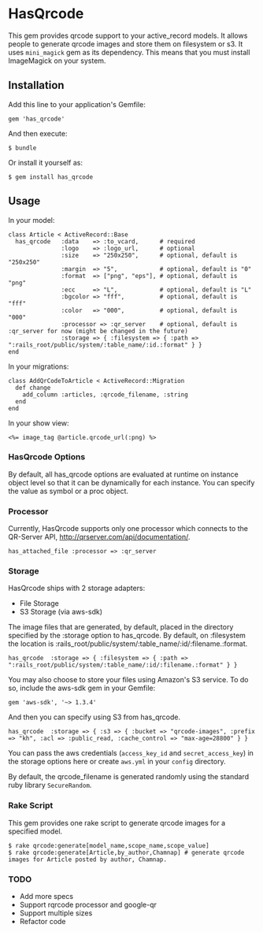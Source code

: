 # HasQrcode

This gem provides qrcode support to your active_record models. It allows people to generate qrcode images and store them on filesystem or s3. It uses `mini_magick` gem as its dependency. This means that you must install ImageMagick on your system.

## Installation

Add this line to your application's Gemfile:

    gem 'has_qrcode'

And then execute:

    $ bundle

Or install it yourself as:

    $ gem install has_qrcode

## Usage

In your model:

    class Article < ActiveRecord::Base
      has_qrcode   :data    => :to_vcard,      # required
                   :logo    => :logo_url,      # optional
                   :size    => "250x250",      # optional, default is "250x250"
                   :margin  => "5",            # optional, default is "0"
                   :format  => ["png", "eps"], # optional, default is "png"
                   :ecc     => "L",            # optional, default is "L"
                   :bgcolor => "fff",          # optional, default is "fff"
                   :color   => "000",          # optional, default is "000"
                   :processor => :qr_server    # optional, default is :qr_server for now (might be changed in the future)
                   :storage => { :filesystem => { :path => ":rails_root/public/system/:table_name/:id.:format" } }
    end

In your migrations:

    class AddQrCodeToArticle < ActiveRecord::Migration
      def change
        add_column :articles, :qrcode_filename, :string
      end
    end

In your show view:

    <%= image_tag @article.qrcode_url(:png) %>

### HasQrcode Options

By default, all has_qrcode options are evaluated at runtime on instance object level so that it can be dynamically for each instance. You can specify the value as symbol or a proc object.

### Processor

Currently, HasQrcode supports only one processor which connects to the QR-Server API, http://qrserver.com/api/documentation/.

    has_attached_file :processor => :qr_server

### Storage

HasQrcode ships with 2 storage adapters:

* File Storage
* S3 Storage (via aws-sdk)
    
The image files that are generated, by default, placed in the directory specified by the :storage option to has_qrcode. By default, on :filesystem the location is :rails_root/public/system/:table_name/:id/:filename.:format.

    has_qrcode  :storage => { :filesystem => { :path => ":rails_root/public/system/:table_name/:id/:filename.:format" } }

You may also choose to store your files using Amazon's S3 service. To do so, include the aws-sdk gem in your Gemfile:

    gem 'aws-sdk', '~> 1.3.4'

And then you can specify using S3 from has_qrcode.

    has_qrcode  :storage => { :s3 => { :bucket => "qrcode-images", :prefix => "kh", :acl => :public_read, :cache_control => "max-age=28800" } }
    
You can pass the aws credentials (`access_key_id` and `secret_access_key`) in the storage options here or create `aws.yml` in your `config` directory.
    
By default, the qrcode_filename is generated randomly using the standard ruby library `SecureRandom`.

### Rake Script

This gem provides one rake script to generate qrcode images for a specified model.

    $ rake qrcode:generate[model_name,scope_name,scope_value]
    $ rake qrcode:generate[Article,by_author,Chamnap] # generate qrcode images for Article posted by author, Chamnap.
    
### TODO
- Add more specs
- Support rqrcode processor and google-qr
- Support multiple sizes
- Refactor code
